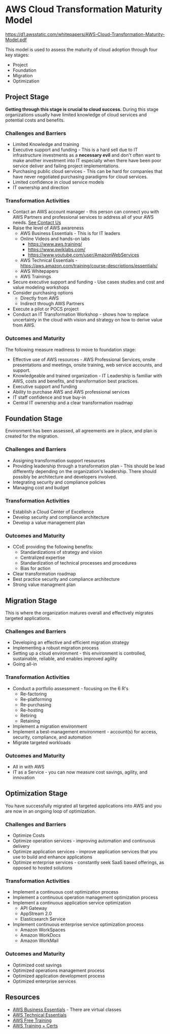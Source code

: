 # AWS Cloud Transformation Maturity Model

https://d1.awsstatic.com/whitepapers/AWS-Cloud-Transformation-Maturity-Model.pdf

This model is used to assess the maturity of cloud adoption through four key stages:

- Project
- Foundation
- Migration
- Optimization

## Project Stage

**Getting through this stage is crucial to cloud success.** During this stage organizations usually have limited knowledge of cloud services and potential costs and benefits.

### Challenges and Barriers

- Limited Knowledge and training
- Executive support and funding - This is a hard sell due to IT infrastructure investments as a **necessary  evil** and don't often want to make another investment into IT especially when there have been poor service deliver and failing project implementations.
- Purchasing public cloud services - This can be hard for companies that have never negotiated purchasing paradigms for cloud services.
- Limited confidence in cloud service models
- IT ownership and direction

### Transformation Activities

- Contact an AWS account manager - this person can connect you with AWS Partners and professional services to address all of your AWS needs. [See Contact Us](https://aws.amazon.com/contact-us/)
- Raise the level of AWS awareness
    - AWS Business Essentials - This is for IT leaders
    - Online Videos and hands-on labs
        - https://www.aws.training/
        - https://www.qwiklabs.com/
        - https://www.youtube.com/user/AmazonWebServices
    - AWS Technical Essentials - https://aws.amazon.com/training/course-descriptions/essentials/
    - AWS Whitepapers
    - AWS Trainings
- Secure executive support and funding - Use cases studies and cost and value modeling workshops
- Consider purchasing options
    - Directly from AWS
    - Indirect through AWS Partners
- Execute a pilot or POCS project
- Conduct an IT Transformation Workshop - shows how to replace uncertainty in the cloud with vision and strategy on how to derive value from AWS.

### Outcomes and Maturity

The following measure readiness to move to foundation stage:

- Effective use of AWS resources - AWS Professional Services, onsite presentations and meetings, onsite training, web service accounts, and support.
- Knowledgeable and trained organization - IT Leadership is familiar with AWS, costs and benefits, and transformation best practices.
- Executive support and funding
- Ability to purchase AWS and AWS professional services
- IT staff confidence and true buy-in
- Central IT ownership and a clear transformation roadmap

## Foundation Stage

Environment has been assessed, all agreements are in place, and plan is created for the migration.

### Challenges and Barriers

- Assigning transformation support resources
- Providing leadership through a transformation plan - This should be lead differently depending on the organization's leadership. There should possibly be architecture and developers involved.
- Integrating security and compliance policies
- Managing cost and budget

### Transformation Activities

- Establish a Cloud Center of Excellence
- Develop security and compliance architecture
- Develop a value management plan

### Outcomes and Maturity

- CCoE providing the following benefits:
    - Standardizations of strategy and vision
    - Centralized expertise
    - Standardization of technical processes and procedures
    - Bias for action
- Clear transformation roadmap
- Best practice security and compliance architecture
- Strong value managment plan

## Migration Stage

This is where the organization matures overall and effectively migrates targeted applications.

### Challenges and Barriers

- Developing an effective and efficient migration strategy
- Implementing a robust migration process
- Setting up a cloud environment - this environment is controlled, sustainable, reliable, and enables improved agility
- Going all-in

### Transformation Activities

- Conduct a portfolio assessment - focusing on the 6 R's
    - Re-factoring
    - Re-platforming
    - Re-purchasing
    - Re-hosting
    - Retiring
    - Retaining
- Implement a migration environment
- Implement a best-management environment - account(s) for access, security, compliance, and automation
- Migrate targeted workloads

### Outcomes and Maturity

- All in with AWS
- IT as a Service - you can now measure cost savings, agility, and innovation

## Optimization Stage

You have successfully migrated all targeted applications into AWS and you are now in an ongoing loop of optimization.

### Challenges and Barriers

- Optimize Costs
- Optimize operation services - improving automation and continuous delivery
- Optimize application services - improve application services that you use to build and enhance applications
- Optimize enterprise services - constantly seek SaaS based offerings, as opposed to hosted solutions

### Transformation Activities

- Implement a continuous cost optimization process
- Implement a continuous operation management optimization process
- Implement a continuous application service optimization
    - API Gateway
    - AppStream 2.0
    - Elasticsearch Service
- Implement continuous enterprise service optimization process
    - Amazon WorkSpaces
    - Amazon WorkDocs
    - Amazon WorkMail

### Outcomes and Maturity

- Optimized cost savings
- Optimized operations management process
- Optimized application development process
- Optimized enterprise services


## Resources

- [AWS Business Essentials](https://aws.amazon.com/training/course-descriptions/business-essentials/) - There are virtual classes
- [AWS Technical Essentials](https://aws.amazon.com/training/course-descriptions/essentials/)
- [AWS Free Training](https://www.aws.training/)
- [AWS Training + Certs](https://aws.amazon.com/training/)